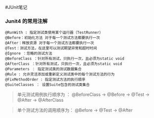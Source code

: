 #JUnit笔记

### Junit4 的常用注解
```
@RunWith : 指定测试类使用某个运行器（TestRunner）
@Before：初始化方法 对于每一个测试方法都要执行一次
@After：释放资源 对于每一个测试方法都要执行一次
@Test：测试方法，在这里可以测试期望异常和超时时间
@Ignore ：忽略的测试方法
@BeforeClass ：针对所有测试，只执行一次，且必须为static void
@AfterClass ：针对所有测试，只执行一次，且必须为static void
@Parameters ： 指定测试类的测试数据集合
@Rule : 允许灵活添加或重新定义测试类中的每个测试方法的行为
@FixMethodOrder : 指定测试方法的执行顺序
@SuiteClasses ： 设置Suite包含的测试类集合
```
>单元测试用例执行顺序为 ： @BeforeClass -> @Before -> @Test -> @After -> @AfterClass

>单个测试方法的调用顺序为： @Before -> @Test -> @After